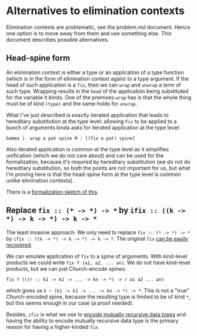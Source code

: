 # Alternatives to elimination contexts

Elimination contexts are problematic, see the problem.md document. Hence one option is to move away from them and use something else. This document describes possible alternatives.

## Head-spine form

An elimination context is either a type or an application of a type function (which is in the form of elimination context again) to a type argument. If the head of such application is a `fix`, then we can `wrap` and `unwrap` a term of such type. Wrapping results in the `head` of the application being substituted for the variable it binds. One of the premises `wrap` has is that the whole thing must be of kind `(type)` and the same holds for `unwrap`.

What I've just described is exactly iterated application that leads to hereditary substitution at the type level: allowing `Fix` to be applied to a bunch of arguments kinda asks for iterated application at the type level:

```
Gamma |- wrap α pat spine M : [(fix α pat) spine]
```

Also iterated application is common at the type level as it simplifies unification (which we do not care about) and can be used for the formalization, because it's required by hereditary substitution (we do not do hereditary substitution, so both the points are not important for us, but what I'm proving here is that the head-spine form at the type level is common unlike elimination contexts).

There is a [formalization sketch of this](https://gist.github.com/effectfully/8ae112e2a99393c493642fc52aafe87f#file-system-f-iso-agda).

## Replace `fix :: (* -> *) -> *` by `ifix :: ((k -> *) -> k -> *) -> k -> *`

The least invasive approach. We only need to replace `fix :: (* -> *) -> *` by `ifix :: ((k -> *) -> k -> *) -> k -> *`. The original `fix` [can be easily recovered](https://gist.github.com/effectfully/e57d2816c475928a380e5a6b897ad17d#file-ifixnat-agda).

We can emulate application of `fix` to a spine of arguments. With kind-level products we could write `fix f (a1, a2, ... an)`. We do not have kind-level products, but we can just Church-encode spines:

```
fix f (\(r :: k1 -> k2 -> ... -> kn -> *) -> r a1 a2 ... an)
```

which gives us `k ~ (k1 -> k2 -> ... -> kn -> *) -> *`. This is not a "true" Church-encoded spine, because the resulting type is limited to be of kind `*`, but this seems enough in our case (a proof needed).

Besides, `ifix` is what we use to [encode mutually recursive data types](https://gist.github.com/effectfully/e57d2816c475928a380e5a6b897ad17d) and having the ability to encode mutually recursive data type is the primary reason for having a higher-kinded `fix`.
